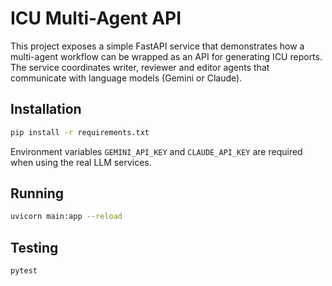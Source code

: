 # ICU Multi-Agent API

This project exposes a simple FastAPI service that demonstrates how a
multi-agent workflow can be wrapped as an API for generating ICU
reports. The service coordinates writer, reviewer and editor agents that
communicate with language models (Gemini or Claude).

## Installation

```bash
pip install -r requirements.txt
```

Environment variables `GEMINI_API_KEY` and `CLAUDE_API_KEY` are required
when using the real LLM services.

## Running

```bash
uvicorn main:app --reload
```

## Testing

```bash
pytest
```
